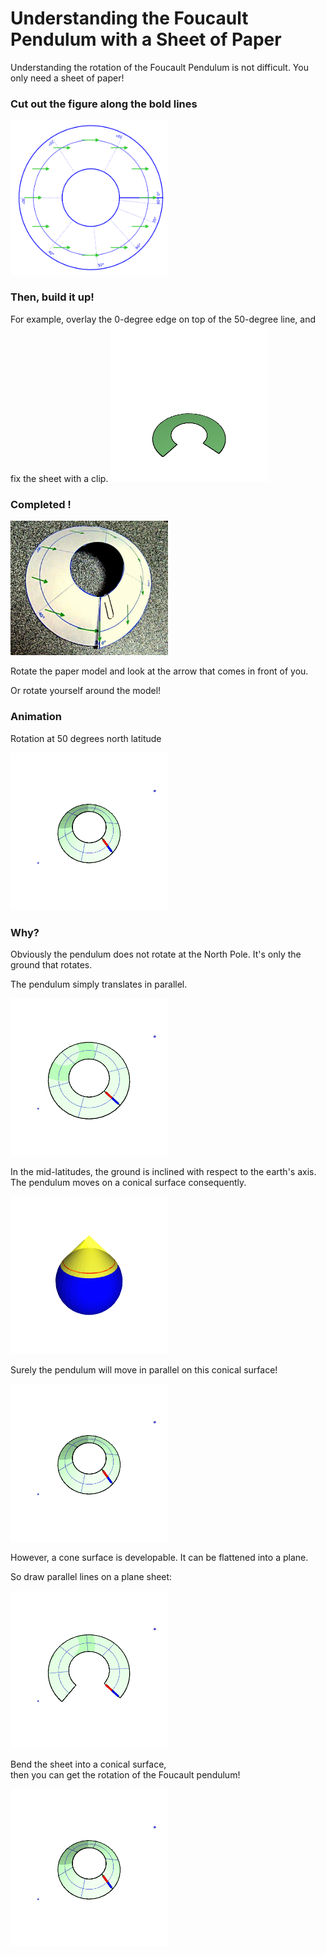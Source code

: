 # Understanding the Foucault Pendulum with a Sheet of Paper 

Understanding the rotation of the Foucault Pendulum is not difficult.
You only need a sheet of paper!

### Cut out the figure along the bold lines

<img src="out/paper-model.png" width="50%" />

### Then, build it up!

For example, overlay the 0-degree edge on top of the 50-degree line, and fix the sheet with a clip.
<img src="out/buildUp.gif" width="50%" />

### Completed !

<img src="etc/completed.JPG" width="50%" />

Rotate the paper model and look at the arrow that comes in front of you.

Or rotate yourself around the model!

### Animation

Rotation at 50 degrees north latitude

<img src="out/50deg.gif" width="50%" />

### Why?

Obviously the pendulum does not rotate at the North Pole.
It's only the ground that rotates.

The pendulum simply translates in parallel.

<img src="out/north-pole.gif" width="50%" />

In the mid-latitudes, the ground is inclined with respect to the earth's axis.
The pendulum moves on a conical surface consequently.

<img src="out/cone.png" width="50%" />

Surely the pendulum will move in parallel on this conical surface!

<img src="out/50deg.gif" width="50%" />

However, a cone surface is developable. It can be flattened into a plane.

So draw parallel lines on a plane sheet:

<img src="out/flat50deg.gif" width="50%" />

Bend the sheet into a conical surface,  
then you can get the rotation of the Foucault pendulum!

<img src="out/50deg.gif" width="50%" />




